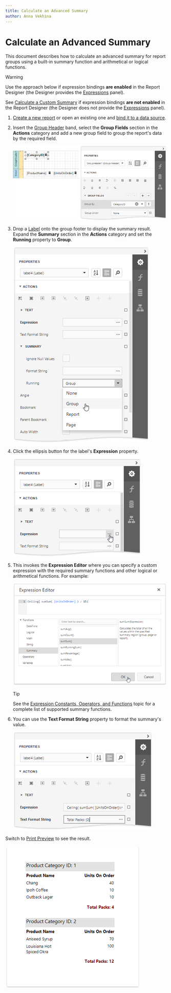 ```yaml
---
title: Calculate an Advanced Summary
author: Anna Vekhina
---
```

# Calculate an Advanced Summary

This document describes how to calculate an advanced summary for report groups using a built-in summary function and arithmetical or logical functions.

> [!Warning]
> Use the approach below if expression bindings **are enabled** in the Report Designer (the Designer provides the [Expressions](../../report-designer-tools/ui-panels/expressions-panel.md) panel).
>
> See [Calculate a Custom Summary](../shape-data-data-bindings/calculate-a-custom-summary.md) if expression bindings **are not enabled** in the Report Designer (the Designer does not provide the [Expressions](../../report-designer-tools/ui-panels/expressions-panel.md) panel).

1. [Create a new report](../../add-new-reports.md) or open an existing one and [bind it to a data source](../../bind-to-data.md).

2. Insert the [Group Header](../../introduction-to-banded-reports.md) band, select the **Group Fields** section in the **Actions** category and add a new group field to group the report's data by the required field. 

    ![](../../../../images/eurd-web-label-advanced-summary-group-data.png)

3. Drop a [Label](../../use-report-elements/use-basic-report-controls/label.md) onto the group footer to display the summary result. Expand the **Summary** section in the **Actions** category and set the **Running** property to **Group**.

    ![](../../../../images/eurd-web-label-advanced-summary-running.png)

4. Click the ellipsis button for the label's **Expression** property.

    ![](../../../../images/eurd-web-label-advanced-summary-expression-property.png)

5. This invokes the **Expression Editor** where you can specify a custom expression with the required summary functions and other logical or arithmetical functions. For example:

    ![](../../../../images/eurd-web-label-advanced-summary-expression-editor.png)

	> [!TIP]
	> See the [Expression Constants, Operators, and Functions](../../use-expressions/expression-syntax.md) topic for a complete list of supported summary functions.

6. You can use the **Text Format String** property to format the summary's value.
	
	![](../../../../images/eurd-web-label-advanced-summary-format-string.png)

Switch to [Print Preview](../../preview-print-and-export-reports.md) to see the result.

![](../../../../images/eurd-web-label-advanced-summary-result.png)